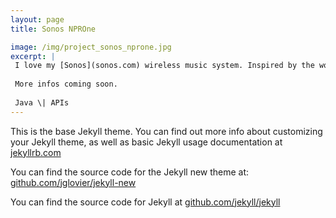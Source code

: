 ```yaml
---
layout: page
title: Sonos NPROne

image: /img/project_sonos_nprone.jpg
excerpt: |
 I love my [Sonos](sonos.com) wireless music system. Inspired by the work of [Rahim S](http://www.hirahim.com/blog/2014/07/10/shutting-down-soundcloud-on-sonos/), I'm currently working on integrating the NPROne radio services into Sonos using the [Sonos API](musicpartners.sonos.com).
 
 More infos coming soon.
 
 Java \| APIs
---
```


This is the base Jekyll theme. You can find out more info about customizing your Jekyll theme, as well as basic Jekyll usage documentation at [jekyllrb.com](http://jekyllrb.com/)

You can find the source code for the Jekyll new theme at: [github.com/jglovier/jekyll-new](https://github.com/jglovier/jekyll-new)

You can find the source code for Jekyll at [github.com/jekyll/jekyll](https://github.com/jekyll/jekyll)
